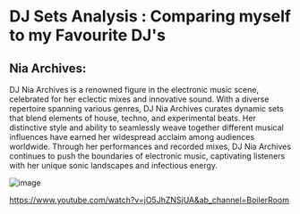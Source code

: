 # DJ Sets Analysis : Comparing myself to my Favourite DJ's
## Nia Archives: 
DJ Nia Archives is a renowned figure in the electronic music scene, celebrated for her eclectic mixes and innovative sound. With a diverse repertoire spanning various genres, DJ Nia Archives curates dynamic sets that blend elements of house, techno, and experimental beats. Her distinctive style and ability to seamlessly weave together different musical influences have earned her widespread acclaim among audiences worldwide. Through her performances and recorded mixes, DJ Nia Archives continues to push the boundaries of electronic music, captivating listeners with her unique sonic landscapes and infectious energy.

![image](https://github.com/amboym/DJset/assets/162647158/90e173ab-1c6a-44ea-b253-12746dc27f36)

https://www.youtube.com/watch?v=jO5JhZNSjUA&ab_channel=BoilerRoom

